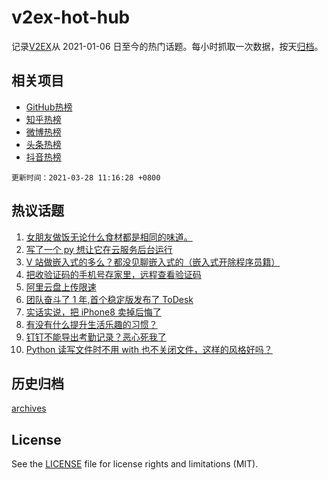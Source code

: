 # v2ex-hot-hub

 记录[V2EX](https://www.v2ex.com/)从 2021-01-06 日至今的热门话题。每小时抓取一次数据，按天[归档](archives)。
 
 ## 相关项目

- [GitHub热榜](https://github.com/lonnyzhang423/github-hot-hub)
- [知乎热榜](https://github.com/lonnyzhang423/zhihu-hot-hub)
- [微博热榜](https://github.com/lonnyzhang423/weibo-hot-hub)
- [头条热榜](https://github.com/lonnyzhang423/toutiao-hot-hub)
- [抖音热榜](https://github.com/lonnyzhang423/douyin-hot-hub)


 `更新时间：2021-03-28 11:16:28 +0800`

## 热议话题

1. [女朋友做饭无论什么食材都是相同的味道。](https://www.v2ex.com/t/765653)
1. [写了一个 py 想让它在云服务后台运行](https://www.v2ex.com/t/765656)
1. [V 站做嵌入式的多么？都没见聊嵌入式的（嵌入式开除程序员籍）](https://www.v2ex.com/t/765706)
1. [把收验证码的手机号存家里，远程查看验证码](https://www.v2ex.com/t/765711)
1. [阿里云盘上传限速](https://www.v2ex.com/t/765661)
1. [团队奋斗了 1 年,首个稳定版发布了 ToDesk](https://www.v2ex.com/t/765799)
1. [实话实说，把 iPhone8 卖掉后悔了](https://www.v2ex.com/t/765634)
1. [有没有什么提升生活乐趣的习惯？](https://www.v2ex.com/t/765690)
1. [钉钉不能导出考勤记录？恶心死我了](https://www.v2ex.com/t/765644)
1. [Python 读写文件时不用 with 也不关闭文件，这样的风格好吗？](https://www.v2ex.com/t/765647)

## 历史归档

[archives](archives)

## License

See the [LICENSE](LICENSE) file for license rights and limitations (MIT).
